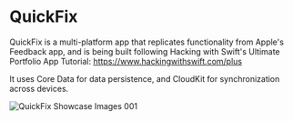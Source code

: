 # QuickFix

QuickFix is a multi-platform app that replicates functionality from Apple's Feedback app, and is being built following Hacking with Swift's Ultimate Portfolio App Tutorial: https://www.hackingwithswift.com/plus

It uses Core Data for data persistence, and CloudKit for synchronization across devices.

![QuickFix Showcase Images 001](https://user-images.githubusercontent.com/110639779/226696429-edaeeaa7-34cd-4f89-a08d-46b6e2f2a707.jpeg)

